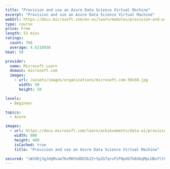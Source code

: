```yaml
---
title: "Provision and use an Azure Data Science Virtual Machine"
excerpt: "Provision and use an Azure Data Science Virtual Machine"
webUrl: https://docs.microsoft.com/en-us/learn/modules/provision-and-use-azure-dsvm/
type: course
price: Free
length: 53 mins
ratings:
  count: 768
  average: 4.6210938
heat: 50

provider:
  name: Microsoft Learn
  domain: microsoft.com
  images:
    - url: /assets/images/organizations/microsoft.com-50x50.jpg
      width: 50
      height: 50

levels:
  - Beginner

topics:
  - Azure

images:
  - url: https://docs.microsoft.com/learn/achievements/data-ai/provision-and-use-azure-dsvm-badge-social.png
    width: 800
    height: 400
    isCached: true
    title: "Provision and use an Azure Data Science Virtual Machine"

secured: "iWJdOj3gJdqMvawTKxMHYGdDD3k2I+Yp2G7q+vPiP8pXGfk6UbqMpLUBuYltF1YJn6lQtDnUlw9ULANhuXtQpTRVp1hOiF9AcxLMG/uAtPe9jGjpHnnZNflYWHGuiOlscVvC1buYUVt75xOuIyE4KLnZz8TJ6fg02zIncnVZy8Z9D13vTMCji6jK8pL6HXTIqk3UgtCN1q7kHyFfwlTpcPbFLELGIaxv4+8JzlGoOJdCOLwxpHvkR0TBzGzhQTTN8VeDrbkpBY0z37l0JvJi6JJA/ud7ejahmc7q+vXtACLapeXnu5YSUzYesDmhgwfyrlhwzajhSlAIFtpDnLB4E6G9PzOmfbr2K19Nk+krFcApXuA1eYrD/WKXVb3/r7B2koS4Wly4VJEF9SGyf3CHPw==;wWxXEveHtzvYBm4I76QkxA=="
---
```


